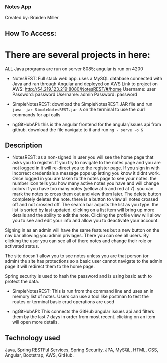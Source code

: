 ### Notes App

Created by:
Braiden Miller

## How To Access:

# There are several projects in here:

ALL Java programs are run on server 8085;
angular is run on 4200

* NotesREST: Full stack web app. uses a MySQL database connected with Java and ran through Angular and deployed on AWS
Link to project on AWS: http://54.219.123.219:8080/NotesREST/#/home 
Username: user Password: password
Username: admin Password: password

* SimpleNotesREST: download the SimpleNotesREST.JAR file and run `java -jar SimpleNotesREST.jar &` on the terminal to use the curl commands for api calls

* ngGitHubAPI: this is the angular frontend for the angular/issues api from github. download the file navigate to it and run `ng - serve -o &`

## Description

* NotesREST: as a non-signed in user you will see the home page that asks you to register. If you try to navigate to the notes page and you are not logged in it will re-direct you to the register page. If you sign in with incorrect credentials a message pops up letting you know it didnt work. Once logged in you are taken to the notes page to see your notes. the number icon tells you how many active notes you have and will change colors if you have too many notes (yellow at 5 and red at 7). you can mark the notes to cross them out and view them later. The delete button completely deletes the note. there is a button to view all notes crossed off and not crossed off. The search bar adjusts the list as you type. the list is sorted by last updated. clicking on a list item will bring up more details and the ability to edit the note. Clicking the profile view will allow you to see and edit your info and allow you to deactivate your account.

Signing in as an admin will have the same features but a new button on the nav bar allowing you admin privlages. There you can see all users. By clicking the user you can see all of there notes and change their role or activated status. 

The site doesn't allow you to see notes unless you are that person (or admin) the site has protections so a basic user cannot navigate to the admin page it will redirect them to the home page. 

Spring security is used to hash the password and is using basic auth to protect the data.

* SimpleNotesREST: This is run from the command line and uses an in memory list of notes. Users can use a tool like postman to test the routes or terminal basic crud operations are used

* ngGitHubAPI: This connects the GitHub angular issues api and filters them by the last 7 days in order from most recent. clicking on an item will open more details. 


## Technology used

Java, Spring RESTFul Services, Spring Security, JPA, MySQL, HTML, CSS, Angular, Bootstrap, AWS, GitHub.

